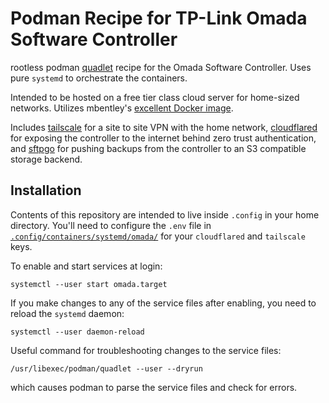 # Podman Recipe for TP-Link Omada Software Controller
rootless podman [quadlet][1] recipe
for the Omada Software Controller. Uses pure `systemd`
to orchestrate the containers.

Intended to be hosted on a free tier class cloud server
for home-sized networks. Utilizes mbentley's
[excellent Docker image][2].

Includes [tailscale][3] for a site to site VPN with the home
network, [cloudflared][4] for exposing the controller to the
internet behind zero trust authentication, and [sftpgo][5]
for pushing backups from the controller to an S3 compatible
storage backend.

## Installation
Contents of this repository are intended to live inside
`.config` in your home directory. You'll need to configure
the `.env` file in [`.config/containers/systemd/omada/`][6]
for your `cloudflared` and `tailscale` keys.

To enable and start services at login:

    systemctl --user start omada.target

If you make changes to any of the service files after
enabling, you need to reload the `systemd` daemon:

    systemctl --user daemon-reload

Useful command for troubleshooting changes to the service
files:

    /usr/libexec/podman/quadlet --user --dryrun

which causes podman to parse the service files and check
for errors.

[1]: https://www.redhat.com/en/blog/multi-container-application-podman-quadlet
[2]: https://github.com/mbentley/docker-omada-controller
[3]: https://hub.docker.com/r/tailscale/tailscale
[4]: https://hub.docker.com/r/cloudflare/cloudflared
[5]: https://hub.docker.com/r/drakkan/sftpgo
[6]: https://github.com/dave-atx/docker-omada-compose/blob/main/.config/containers/systemd/omada/.env.example
